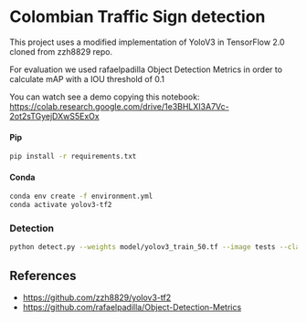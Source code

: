 # Colombian Traffic Sign detection

This project uses a modified implementation of YoloV3 in TensorFlow 2.0 cloned from zzh8829 repo.

For evaluation we used rafaelpadilla Object Detection Metrics in order to calculate mAP with a IOU threshold of 0.1

You can watch see a demo copying this notebook: https://colab.research.google.com/drive/1e3BHLXI3A7Vc-2ot2sTGyejDXwS5ExOx

#### Pip

```bash
pip install -r requirements.txt
```

#### Conda

```bash
conda env create -f environment.yml
conda activate yolov3-tf2
```

### Detection

```bash
python detect.py --weights model/yolov3_train_50.tf --image tests --classes data/traffic/names.txt --tiny --output output --val_dataset data/traffic.000

```


## References

- https://github.com/zzh8829/yolov3-tf2
- https://github.com/rafaelpadilla/Object-Detection-Metrics
